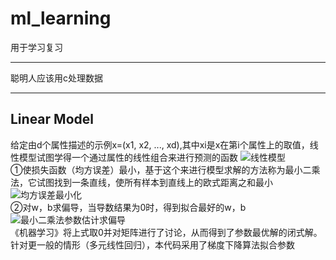 # ml_learning
用于学习复习
***
聪明人应该用c处理数据
***

## Linear Model
给定由d个属性描述的示例x=(x1, x2, ..., xd),其中xi是x在第i个属性上的取值，线性模型试图学得一个通过属性的线性组合来进行预测的函数
![线性模型](https://upload-images.jianshu.io/upload_images/8199644-077587fee648be49.png?imageMogr2/auto-orient/strip%7CimageView2/2/w/1240)  
①使损失函数（均方误差）最小，基于这个来进行模型求解的方法称为最小二乘法，它试图找到一条直线，使所有样本到直线上的欧式距离之和最小  
![均方误差最小化](https://upload-images.jianshu.io/upload_images/8199644-98ab5de8f1c593b8.png?imageMogr2/auto-orient/strip%7CimageView2/2/w/1240)  
②对w，b求偏导，当导数结果为0时，得到拟合最好的w，b  
![最小二乘法参数估计求偏导](https://upload-images.jianshu.io/upload_images/8199644-065853b4504076b4.png?imageMogr2/auto-orient/strip%7CimageView2/2/w/1240)  
《机器学习》将上式取0并对矩阵进行了讨论，从而得到了参数最优解的闭式解。针对更一般的情形（多元线性回归），本代码采用了梯度下降算法拟合参数  
